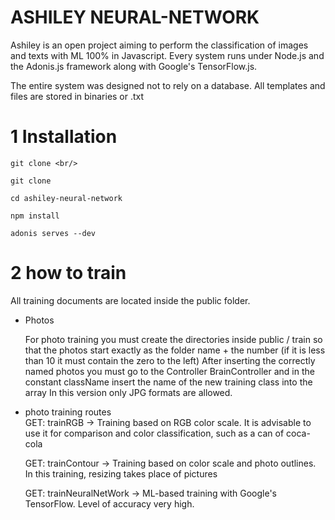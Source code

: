 # ASHILEY NEURAL-NETWORK

Ashiley is an open project aiming to perform the classification of images and texts with ML 100% in Javascript.
Every system runs under Node.js and the Adonis.js framework along with Google's TensorFlow.js.

The entire system was designed not to rely on a database.
All templates and files are stored in binaries or .txt

# 1 Installation
```
git clone <br/>
```
```
git clone 
```
```
cd ashiley-neural-network
```
```
npm install
```
```
adonis serves --dev
```
# 2 how to train

All training documents are located inside the public folder.

* Photos

  For photo training you must create the directories inside public / train so that the photos start exactly as the folder name + the number (if it is less than 10 it must contain the zero to the left)
  After inserting the correctly named photos you must go to the Controller BrainController and in the constant className insert the name of the new training class into the array
 In this version only JPG formats are allowed.
 
 * photo training routes <br/>
    GET: trainRGB -> Training based on RGB color scale.
    It is advisable to use it for comparison and color classification,
    such as a can of coca-cola

    GET: trainContour -> Training based on color scale and
   photo outlines. In this training, resizing takes place
   of pictures
   
    GET: trainNeuralNetWork -> ML-based training with
    Google's TensorFlow. Level of accuracy very high.
